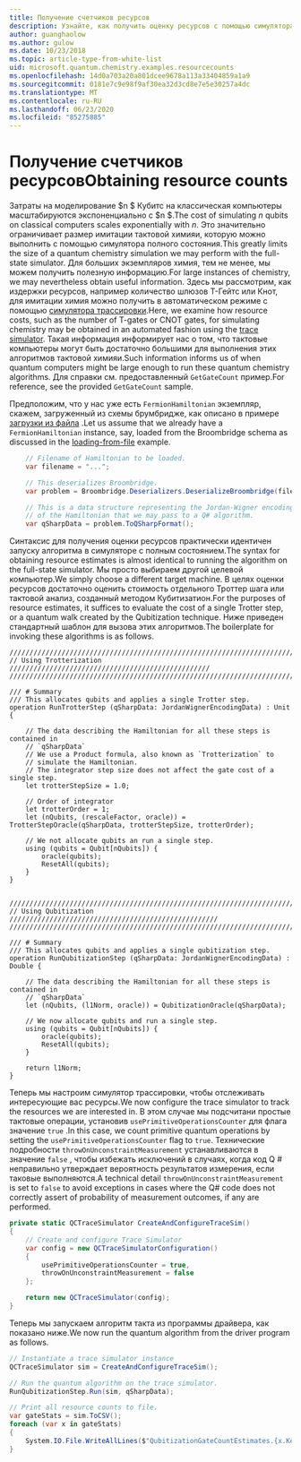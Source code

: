 ```yaml
---
title: Получение счетчиков ресурсов
description: Узнайте, как получить оценку ресурсов с помощью симулятора трассировки тактов.
author: guanghaolow
ms.author: gulow
ms.date: 10/23/2018
ms.topic: article-type-from-white-list
uid: microsoft.quantum.chemistry.examples.resourcecounts
ms.openlocfilehash: 14d0a703a20a801dcee9678a113a33404859a1a9
ms.sourcegitcommit: 0181e7c9e98f9af30ea32d3cd8e7e5e30257a4dc
ms.translationtype: MT
ms.contentlocale: ru-RU
ms.lasthandoff: 06/23/2020
ms.locfileid: "85275885"
---
```

# <a name="obtaining-resource-counts"></a><span data-ttu-id="a19a8-103">Получение счетчиков ресурсов</span><span class="sxs-lookup"><span data-stu-id="a19a8-103">Obtaining resource counts</span></span>

<span data-ttu-id="a19a8-104">Затраты на моделирование $n $ Кубитс на классическая компьютеры масштабируются экспоненциально с $n $.</span><span class="sxs-lookup"><span data-stu-id="a19a8-104">The cost of simulating $n$ qubits on classical computers scales exponentially with $n$.</span></span> <span data-ttu-id="a19a8-105">Это значительно ограничивает размер имитации тактовой химияи, которую можно выполнить с помощью симулятора полного состояния.</span><span class="sxs-lookup"><span data-stu-id="a19a8-105">This greatly limits the size of a quantum chemistry simulation we may perform with the full-state simulator.</span></span> <span data-ttu-id="a19a8-106">Для больших экземпляров химия, тем не менее, мы можем получить полезную информацию.</span><span class="sxs-lookup"><span data-stu-id="a19a8-106">For large instances of chemistry, we may nevertheless obtain useful information.</span></span> <span data-ttu-id="a19a8-107">Здесь мы рассмотрим, как издержки ресурсов, например количество шлюзов T-Гейтс или Кнот, для имитации химия можно получить в автоматическом режиме с помощью [симулятора трассировки](xref:microsoft.quantum.machines.qc-trace-simulator.intro).</span><span class="sxs-lookup"><span data-stu-id="a19a8-107">Here, we examine how resource costs, such as the number of T-gates or CNOT gates, for simulating chemistry may be obtained in an automated fashion using the [trace simulator](xref:microsoft.quantum.machines.qc-trace-simulator.intro).</span></span> <span data-ttu-id="a19a8-108">Такая информация информирует нас о том, что тактовые компьютеры могут быть достаточно большими для выполнения этих алгоритмов тактовой химияи.</span><span class="sxs-lookup"><span data-stu-id="a19a8-108">Such information informs us of when quantum computers might be large enough to run these quantum chemistry algorithms.</span></span> <span data-ttu-id="a19a8-109">Для справки см. предоставленный `GetGateCount` пример.</span><span class="sxs-lookup"><span data-stu-id="a19a8-109">For reference, see the provided `GetGateCount` sample.</span></span>

<span data-ttu-id="a19a8-110">Предположим, что у нас уже есть `FermionHamiltonian` экземпляр, скажем, загруженный из схемы брумбридже, как описано в примере [загрузки из файла](xref:microsoft.quantum.chemistry.examples.loadhamiltonian) .</span><span class="sxs-lookup"><span data-stu-id="a19a8-110">Let us assume that we already have a `FermionHamiltonian` instance, say, loaded from the Broombridge schema as discussed in the [loading-from-file](xref:microsoft.quantum.chemistry.examples.loadhamiltonian) example.</span></span> 

```csharp
    // Filename of Hamiltonian to be loaded.
    var filename = "...";

    // This deserializes Broombridge.
    var problem = Broombridge.Deserializers.DeserializeBroombridge(filename).ProblemDescriptions.First();

    // This is a data structure representing the Jordan-Wigner encoding 
    // of the Hamiltonian that we may pass to a Q# algorithm.
    var qSharpData = problem.ToQSharpFormat();
```

<span data-ttu-id="a19a8-111">Синтаксис для получения оценки ресурсов практически идентичен запуску алгоритма в симуляторе с полным состоянием.</span><span class="sxs-lookup"><span data-stu-id="a19a8-111">The syntax for obtaining resource estimates is almost identical to running the algorithm on the full-state simulator.</span></span> <span data-ttu-id="a19a8-112">Мы просто выбираем другой целевой компьютер.</span><span class="sxs-lookup"><span data-stu-id="a19a8-112">We simply choose a different target machine.</span></span> <span data-ttu-id="a19a8-113">В целях оценки ресурсов достаточно оценить стоимость отдельного Троттер шага или тактовой анализ, созданный методом Кубитизатион.</span><span class="sxs-lookup"><span data-stu-id="a19a8-113">For the purposes of resource estimates, it suffices to evaluate the cost of a single Trotter step, or a quantum walk created by the Qubitization technique.</span></span> <span data-ttu-id="a19a8-114">Ниже приведен стандартный шаблон для вызова этих алгоритмов.</span><span class="sxs-lookup"><span data-stu-id="a19a8-114">The boilerplate for invoking these algorithms is as follows.</span></span>

```qsharp
//////////////////////////////////////////////////////////////////////////
// Using Trotterization //////////////////////////////////////////////////
//////////////////////////////////////////////////////////////////////////

/// # Summary
/// This allocates qubits and applies a single Trotter step.
operation RunTrotterStep (qSharpData: JordanWignerEncodingData) : Unit {
    
    // The data describing the Hamiltonian for all these steps is contained in
    // `qSharpData`
    // We use a Product formula, also known as `Trotterization` to
    // simulate the Hamiltonian.
    // The integrator step size does not affect the gate cost of a single step.
    let trotterStepSize = 1.0;
    
    // Order of integrator
    let trotterOrder = 1;
    let (nQubits, (rescaleFactor, oracle)) = TrotterStepOracle(qSharpData, trotterStepSize, trotterOrder);
    
    // We not allocate qubits an run a single step.
    using (qubits = Qubit[nQubits]) {
        oracle(qubits);
        ResetAll(qubits);
    }
}


//////////////////////////////////////////////////////////////////////////
// Using Qubitization ////////////////////////////////////////////////////
//////////////////////////////////////////////////////////////////////////

/// # Summary
/// This allocates qubits and applies a single qubitization step.
operation RunQubitizationStep (qSharpData: JordanWignerEncodingData) : Double {
    
    // The data describing the Hamiltonian for all these steps is contained in
    // `qSharpData`
    let (nQubits, (l1Norm, oracle)) = QubitizationOracle(qSharpData);
    
    // We now allocate qubits and run a single step.
    using (qubits = Qubit[nQubits]) {
        oracle(qubits);
        ResetAll(qubits);
    }
    
    return l1Norm;
}
```

<span data-ttu-id="a19a8-115">Теперь мы настроим симулятор трассировки, чтобы отслеживать интересующие вас ресурсы.</span><span class="sxs-lookup"><span data-stu-id="a19a8-115">We now configure the trace simulator to track the resources we are interested in.</span></span> <span data-ttu-id="a19a8-116">В этом случае мы подсчитани простые тактовые операции, установив `usePrimitiveOperationsCounter` для флага значение `true` .</span><span class="sxs-lookup"><span data-stu-id="a19a8-116">In this case, we count primitive quantum operations by setting the `usePrimitiveOperationsCounter` flag to `true`.</span></span> <span data-ttu-id="a19a8-117">Технические подробности `throwOnUnconstraintMeasurement` устанавливаются в значение `false` , чтобы избежать исключений в случаях, когда код Q # неправильно утверждает вероятность результатов измерения, если таковые выполняются.</span><span class="sxs-lookup"><span data-stu-id="a19a8-117">A technical detail `throwOnUnconstraintMeasurement` is set to `false` to avoid exceptions in cases where the Q# code does not correctly assert of probability of measurement outcomes, if any are performed.</span></span>

```csharp
private static QCTraceSimulator CreateAndConfigureTraceSim()
{
    // Create and configure Trace Simulator
    var config = new QCTraceSimulatorConfiguration()
    {
        usePrimitiveOperationsCounter = true,
        throwOnUnconstraintMeasurement = false
    };

    return new QCTraceSimulator(config);
}
```

<span data-ttu-id="a19a8-118">Теперь мы запускаем алгоритм такта из программы драйвера, как показано ниже.</span><span class="sxs-lookup"><span data-stu-id="a19a8-118">We now run the quantum algorithm from the driver program as follows.</span></span>

```csharp
// Instantiate a trace simulator instance
QCTraceSimulator sim = CreateAndConfigureTraceSim();

// Run the quantum algorithm on the trace simulator.
RunQubitizationStep.Run(sim, qSharpData);

// Print all resource counts to file.
var gateStats = sim.ToCSV();
foreach (var x in gateStats)
{
    System.IO.File.WriteAllLines($"QubitizationGateCountEstimates.{x.Key}.csv", new string[] { x.Value });
}
```